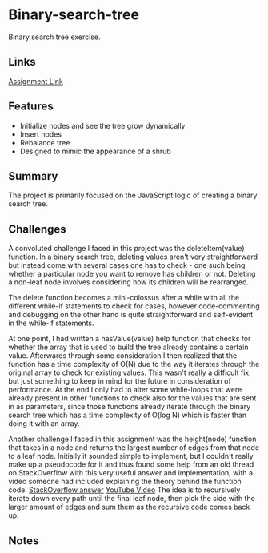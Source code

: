 # Binary-search-tree

Binary search tree exercise.

## Links

[Assignment Link](https://www.theodinproject.com/lessons/javascript-binary-search-trees#introduction)

## Features

- Initialize nodes and see the tree grow dynamically
- Insert nodes
- Rebalance tree
- Designed to mimic the appearance of a shrub

## Summary

The project is primarily focused on the JavaScript logic of creating a binary search tree.

## Challenges

A convoluted challenge I faced in this project was the deleteItem(value) function. In a binary search tree, deleting values aren't very straightforward but instead come with several cases one has to check - one such being whether a particular node you want to remove has children or not. Deleting a non-leaf node involves considering how its children will be rearranged.

The delete function becomes a mini-colossus after a while with all the different while-if statements to check for cases, however code-commenting and debugging on the other hand is quite straightforward and self-evident in the while-if statements.

At one point, I had written a hasValue(value) help function that checks for whether the array that is used to build the tree already contains a certain value. Afterwards through some consideration I then realized that the function has a time complexity of O(N) due to the way it iterates through the original array to check for existing values. This wasn't really a difficult fix, but just something to keep in mind for the future in consideration of performance. At the end I only had to alter some while-loops that were already present in other functions to check also for the values that are sent in as parameters, since those functions already iterate through the binary search tree which has a time complexity of O(log N) which is faster than doing it with an array.

Another challenge I faced in this assignment was the height(node) function that takes in a node and returns the largest number of edges from that node to a leaf node. Initially it sounded simple to implement, but I couldn't really make up a pseudocode for it and thus found some help from an old thread on StackOverflow with this very useful answer and implementation, with a video someone had included explaining the theory behind the function code.
[StackOverflow answer](https://stackoverflow.com/a/2597754/27288474)
[YouTube Video](https://youtu.be/AWIJwNf0ZQE)
The idea is to recursively iterate down every path until the final leaf node, then pick the side with the larger amount of edges and sum them as the recursive code comes back up.

## Notes
